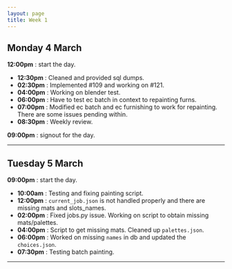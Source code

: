 ```yaml
---
layout: page
title: Week 1
---
```



## Monday 4 March

**12:00pm** : start the day.

- **12:30pm** : Cleaned and provided sql dumps.
- **02:30pm** : Implemented #109 and working on #121.
- **04:00pm** : Working on blender test.
- **06:00pm** : Have to test ec batch in context to repainting furns.
- **07:00pm** : Modified ec batch and ec furnishing to work for repainting. There are some issues pending within.
- **08:30pm** : Weekly review.

**09:00pm** : signout for the day.

---

## Tuesday 5 March

**09:00pm** : start the day.

- **10:00am** : Testing and fixing painting script.
- **12:00pm** : `current_job.json` is not handled properly and there are missing mats and slots_names.
- **02:00pm** : Fixed jobs.py issue. Working on script to obtain missing mats/palettes.
- **04:00pm** : Script to get missing mats. Cleaned up `palettes.json`.
- **06:00pm** : Worked on missing `names` in db and updated the `choices.json`.
- **07:30pm** : Testing batch painting.

---